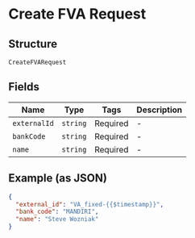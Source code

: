 
# Create FVA Request

## Structure

`CreateFVARequest`

## Fields

| Name | Type | Tags | Description |
|  --- | --- | --- | --- |
| `externalId` | `string` | Required | - |
| `bankCode` | `string` | Required | - |
| `name` | `string` | Required | - |

## Example (as JSON)

```json
{
  "external_id": "VA_fixed-{{$timestamp}}",
  "bank_code": "MANDIRI",
  "name": "Steve Wozniak"
}
```

